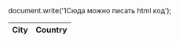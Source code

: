 <!doctype html>
<html lang="ru">

<head>
  <meta charset="UTF-8">
</head>
    
<body>
document.write('1Сюда можно писать html код'); 
<table id="table">
    <thead>
        <tr>
            <th>City</th>
            <th>Country</th>
        </tr>
    </thead>
    <tbody>
    </tbody>
</table>

<script src="main.js"></script>

<script>
document.write('4 Сюда можно писать html код');
alert("Четыре");
</script>

</body>

